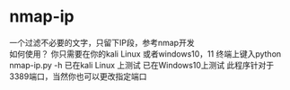 # nmap-ip
一个过滤不必要的文字，只留下IP段，参考nmap开发       
如何使用？
你只需要在你的kali Linux 或者windows10，11 终端上键入python nmap-ip.py -h
已在kali Linux 上测试  已在Windows10上测试
此程序针对于3389端口，当然你也可以更改指定端口
